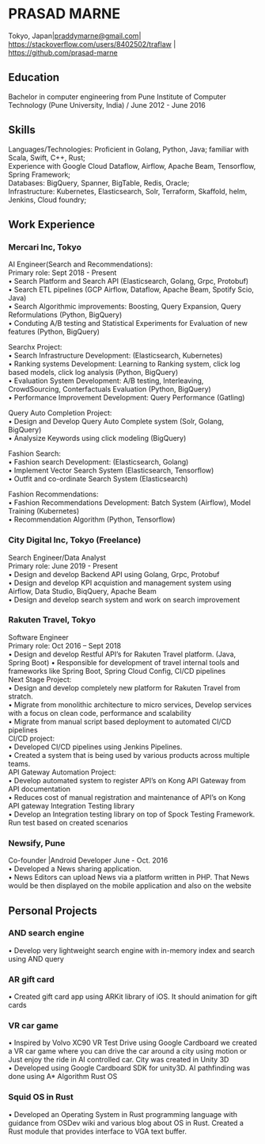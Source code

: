 # PRASAD MARNE
Tokyo, Japan|praddymarne@gmail.com|   https://stackoverflow.com/users/8402502/traflaw |  https://github.com/prasad-marne 

## Education
Bachelor in computer engineering from Pune Institute of Computer Technology (Pune University, India) / June 2012 - June 2016

## Skills
Languages/Technologies: Proficient in Golang, Python, Java; familiar with Scala, Swift, C++, Rust;  
Experience with Google Cloud Dataflow, Airflow, Apache Beam, Tensorflow, Spring Framework;  
Databases: BigQuery, Spanner, BigTable, Redis, Oracle;  
Infrastructure: Kubernetes, Elasticsearch, Solr, Terraform, Skaffold, helm, Jenkins, Cloud foundry;  

## Work Experience


### Mercari Inc, Tokyo
AI Engineer(Search and Recommendations):   
Primary role: Sept 2018 - Present  
• Search Platform and Search API  (Elasticsearch, Golang, Grpc, Protobuf)  
• Search ETL pipelines (GCP Airflow, Dataflow, Apache Beam, Spotify Scio, Java)   
• Search Algorithmic improvements: Boosting, Query Expansion, Query Reformulations (Python, BigQuery)  
• Conduting A/B testing and Statistical Experiments for Evaluation of new features (Python, BigQuery)  

Searchx Project:  
• Search Infrastructure Development: (Elasticsearch, Kubernetes)  
• Ranking systems Development: Learning to Ranking system, click log based models, click log analysis (Python, BigQuery)  
• Evaluation System Development:  A/B testing, Interleaving, CrowdSourcing, Conterfactuals Evaluation (Python, BigQuery)  
• Performance Improvement Development: Query Performance (Gatling)   

Query Auto Completion Project:    
• Design and Develop Query Auto Complete system (Solr, Golang, BigQuery)  
• Analysize Keywords using click modeling (BigQuery)  

Fashion Search:  
• Fashion search Development: (Elasticsearch, Golang)  
• Implement Vector Search System (Elasticsearch, Tensorflow)  
• Outfit and co-ordinate Search System (Elasticsearch)  

Fashion Recommendations:  
• Fashion Recommendations Development: Batch System (Airflow), Model Training (Kubernetes)  
• Recommendation Algorithm (Python, Tensorflow)  


### City Digital Inc, Tokyo (Freelance)
Search Engineer/Data Analyst  
Primary role: June 2019 - Present  
• Design and develop Backend API using Golang, Grpc, Protobuf  
• Design and develop KPI acquistion and management system using Airflow, Data Studio, BiqQuery, Apache Beam  
• Design and develop search system and work on search improvement  


### Rakuten Travel, Tokyo
Software Engineer  
Primary role: Oct 2016 – Sept 2018  
• Design and develop Restful API’s for Rakuten Travel platform. (Java, Spring Boot) 
• Responsible for development of travel internal tools and frameworks like Spring Boot, Spring Cloud Config, CI/CD pipelines  
Next Stage Project:  
• Design and develop completely new platform for Rakuten Travel from stratch.  
• Migrate from monolithic architecture to micro services, Develop services with a focus on clean code, performance and scalability  
• Migrate from manual script based deployment to automated CI/CD pipelines  
CI/CD project:  
• Developed CI/CD pipelines using Jenkins Pipelines.  
• Created a system that is being used by various products across multiple teams.  
API Gateway Automation Project:  
• Develop automated system to register API’s on Kong API Gateway from API documentation  
• Reduces cost of manual registration and maintenance of API’s on Kong API gateway Integration Testing library  
• Develop an Integration testing library on top of Spock Testing Framework. Run test based on created scenarios  

### Newsify, Pune  
Co-founder |Android Developer June - Oct. 2016  
• Developed a News sharing application.  
• News Editors can upload News via a platform written in PHP. That News would be then displayed on the mobile application and also on the website  


## Personal Projects
### AND search engine
• Develop very lightweight search engine with in-memory index and search using AND query
### AR gift card  
• Created gift card app using ARKit library of iOS. It should animation for gift cards
### VR car game
• Inspired by Volvo XC90 VR Test Drive using Google Cardboard we created a VR car game where you can drive the car around a city using motion or Just enjoy the ride in AI controlled car. City was created in Unity 3D  
• Developed using Google Cardboard SDK for unity3D. AI pathfinding was done using A* Algorithm Rust OS  
### Squid OS in Rust
• Developed an Operating System in Rust programming language with guidance from OSDev wiki and various blog about OS in Rust. Created a Rust module that provides interface to VGA text buffer.  
